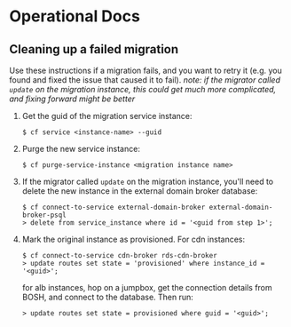 # Operational Docs

## Cleaning up a failed migration

Use these instructions if a migration fails, and you want to retry it
(e.g. you found and fixed the issue that caused it to fail).
*note: if the migrator called `update` on the migration instance, this could get much more complicated, and fixing forward might be better*

1. Get the guid of the migration service instance:
   ```
   $ cf service <instance-name> --guid
   ```
2. Purge the new service instance:
   ```
   $ cf purge-service-instance <migration instance name>
   ```
3. If the migrator called `update` on the migration instance, you'll need to 
   delete the new instance in the external domain broker database:
   ```
   $ cf connect-to-service external-domain-broker external-domain-broker-psql
   > delete from service_instance where id = '<guid from step 1>';
   ```
5. Mark the original instance as provisioned. For cdn instances:
   ```
   $ cf connect-to-service cdn-broker rds-cdn-broker
   > update routes set state = 'provisioned' where instance_id = '<guid>';
   ```
   for alb instances, hop on a jumpbox, get the connection details from BOSH,
   and connect to the database. Then run:
   ```
   > update routes set state = provisioned where guid = '<guid>';
   ```

